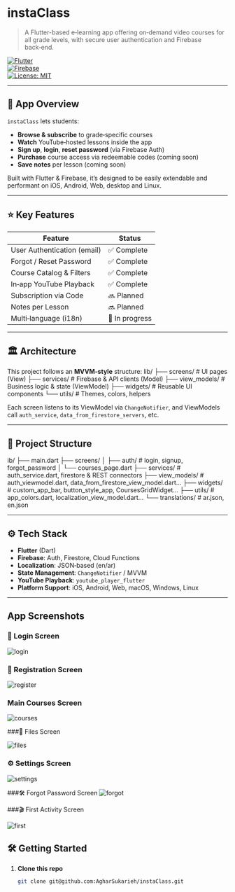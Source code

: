 # instaClass

> A Flutter-based e‑learning app offering on‑demand video courses for all grade levels, with secure user authentication and Firebase back‑end.

[![Flutter](https://img.shields.io/badge/Flutter-3.x-blue.svg)](https://flutter.dev)  
[![Firebase](https://img.shields.io/badge/Firebase-Auth%20%7C%20Firestore-orange.svg)](https://firebase.google.com)  
[![License: MIT](https://img.shields.io/badge/License-MIT-green.svg)](LICENSE)

---

## 🚀 App Overview

`instaClass` lets students:
- **Browse & subscribe** to grade‑specific courses  
- **Watch** YouTube‑hosted lessons inside the app  
- **Sign up**, **login**, **reset password** (via Firebase Auth)  
- **Purchase** course access via redeemable codes (coming soon)  
- **Save notes** per lesson (coming soon)

Built with Flutter & Firebase, it’s designed to be easily extendable and performant on iOS, Android, Web, desktop and Linux.

---

## ⭐ Key Features

| Feature                     | Status       |
|-----------------------------|--------------|
| User Authentication (email) | ✅ Complete  |
| Forgot / Reset Password     | ✅ Complete  |
| Course Catalog & Filters    | ✅ Complete  |
| In‑app YouTube Playback     | ✅ Complete  |
| Subscription via Code       | 🔜 Planned   |
| Notes per Lesson            | 🔜 Planned   |
| Multi‑language (i18n)       | 🔄 In progress |

---

## 🏛 Architecture

This project follows an **MVVM‑style** structure:
lib/
├── screens/ # UI pages (View)
├── services/ # Firebase & API clients (Model)
├── view_models/ # Business logic & state (ViewModel)
├── widgets/ # Reusable UI components
└── utils/ # Themes, colors, helpers

Each screen listens to its ViewModel via `ChangeNotifier`, and ViewModels call `auth_service`, `data_from_firestore_servers`, etc.

---

## 📂 Project Structure

ib/
├── main.dart
├── screens/
│ ├── auth/ # login, signup, forgot_password
│ └── courses_page.dart
├── services/ # auth_service.dart, firestore & REST connectors
├── view_models/ # auth_viewmodel.dart, data_from_firestore_view_model.dart…
├── widgets/ # custom_app_bar, button_style_app, CoursesGridWidget…
├── utils/ # app_colors.dart, localization_view_model.dart…
└── translations/ # ar.json, en.json

---

## ⚙️ Tech Stack

- **Flutter** (Dart)  
- **Firebase**: Auth, Firestore, Cloud Functions  
- **Localization**: JSON‑based (en/ar)  
- **State Management**: `ChangeNotifier` / MVVM  
- **YouTube Playback**: `youtube_player_flutter`  
- **Platform Support**: iOS, Android, Web, macOS, Windows, Linux
------
## App Screenshots

### 🔑 Login Screen
![login](image_screen/login.jpeg)

### 📝 Registration Screen
![register](image_screen/regster.jpeg)

### Main Courses Screen

![courses](image_screen/couers.jpeg)

###📁 Files Screen

![files](image_screen/files.jpeg)

### ⚙️ Settings Screen

![settings](image_screen/settings.jpeg)

###🛠️ Forgot Password Screen
![forgot](image_screen/forgite.jpeg)

###🎬 First Activity Screen

![first](image_screen/firstActivity.jpeg)

## 🛠 Getting Started

1. **Clone this repo**  
   ```bash
   git clone git@github.com:AgharSukarieh/instaClass.git

